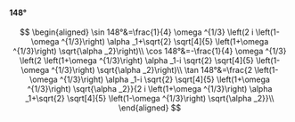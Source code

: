 #### 148°

$$
\begin{aligned}
\sin 148°&=\frac{1}{4} \omega ^{1/3} \left(2 i \left(1-\omega ^{1/3}\right) \alpha _1+\sqrt{2} \sqrt[4]{5} \left(1+\omega ^{1/3}\right) \sqrt{\alpha _2}\right)\\
\cos 148°&=-\frac{1}{4} \omega ^{1/3} \left(2 \left(1+\omega ^{1/3}\right) \alpha _1-i \sqrt{2} \sqrt[4]{5} \left(1-\omega ^{1/3}\right) \sqrt{\alpha _2}\right)\\
\tan 148°&=\frac{2 \left(1-\omega ^{1/3}\right) \alpha _1-i \sqrt{2} \sqrt[4]{5} \left(1+\omega ^{1/3}\right) \sqrt{\alpha _2}}{2 i \left(1+\omega ^{1/3}\right)
\alpha _1+\sqrt{2} \sqrt[4]{5} \left(1-\omega ^{1/3}\right) \sqrt{\alpha _2}}\\
\end{aligned}
$$


